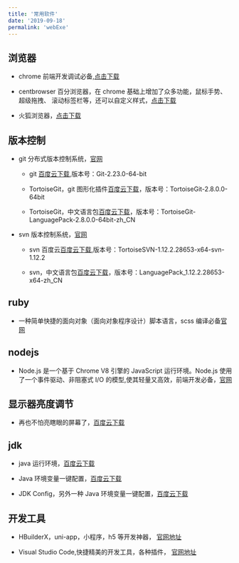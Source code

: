 ```yaml
---
title: '常用软件'
date: '2019-09-18'
permalink: 'webExe'
---
```


## 浏览器

-   chrome 前端开发调试必备,[点击下载](https://www.google.cn)

*   centbrowser 百分浏览器，在 chrome 基础上增加了众多功能，鼠标手势、超级拖拽、
    滚动标签栏等，还可以自定义样式，[点击下载](https://https://www.centbrowser.cn/)

*   火狐浏览器，[点击下载](http://www.firefox.com.cn/)

## 版本控制

-   git 分布式版本控制系统，[官网](https://git-scm.com/)

    -   git [百度云下载](https://pan.baidu.com/s/1mHBu-zpL6tmUyDfC6Tg1-w),版本号：Git-2.23.0-64-bit

    -   TortoiseGit，git 图形化插件[百度云下载](https://pan.baidu.com/s/1mHBu-zpL6tmUyDfC6Tg1-w)，版本号：TortoiseGit-2.8.0.0-64bit

    -   TortoiseGit，中文语言包[百度云下载](https://pan.baidu.com/s/1mHBu-zpL6tmUyDfC6Tg1-w)，版本号：TortoiseGit-LanguagePack-2.8.0.0-64bit-zh_CN

-   svn 版本控制系统，[官网](https://tortoisesvn.net/)

    -   svn 百度云[百度云下载](https://pan.baidu.com/s/1mHBu-zpL6tmUyDfC6Tg1-w),版本号：TortoiseSVN-1.12.2.28653-x64-svn-1.12.2

    -   svn，中文语言包[百度云下载](https://pan.baidu.com/s/1mHBu-zpL6tmUyDfC6Tg1-w)，版本号：LanguagePack_1.12.2.28653-x64-zh_CN

## ruby

-   一种简单快捷的面向对象（面向对象程序设计）脚本语言，scss 编译必备[官网](http://www.ruby-lang.org/zh_cn/downloads/)

## nodejs

-   Node.js 是一个基于 Chrome V8 引擎的 JavaScript 运行环境。Node.js 使用了一个事件驱动、非阻塞式 I/O 的模型,使其轻量又高效，前端开发必备，[官网](https://nodejs.org/en/)

## 显示器亮度调节

-   再也不怕亮瞎眼的屏幕了，[百度云下载](https://pan.baidu.com/s/1mHBu-zpL6tmUyDfC6Tg1-w)

## jdk

-   java 运行环境，[百度云下载](https://pan.baidu.com/s/1mHBu-zpL6tmUyDfC6Tg1-w)

-   Java 环境变量一键配置，[百度云下载](https://pan.baidu.com/s/1mHBu-zpL6tmUyDfC6Tg1-w)

-   JDK Config，另外一种 Java 环境变量一键配置，[百度云下载](https://pan.baidu.com/s/1mHBu-zpL6tmUyDfC6Tg1-w)

## 开发工具

-   HBuilderX，uni-app，小程序，h5 等开发神器， [官网地址](https://www.dcloud.io/)

-   Visual Studio Code,快捷精美的开发工具，各种插件， [官网地址](https://code.visualstudio.com/)
